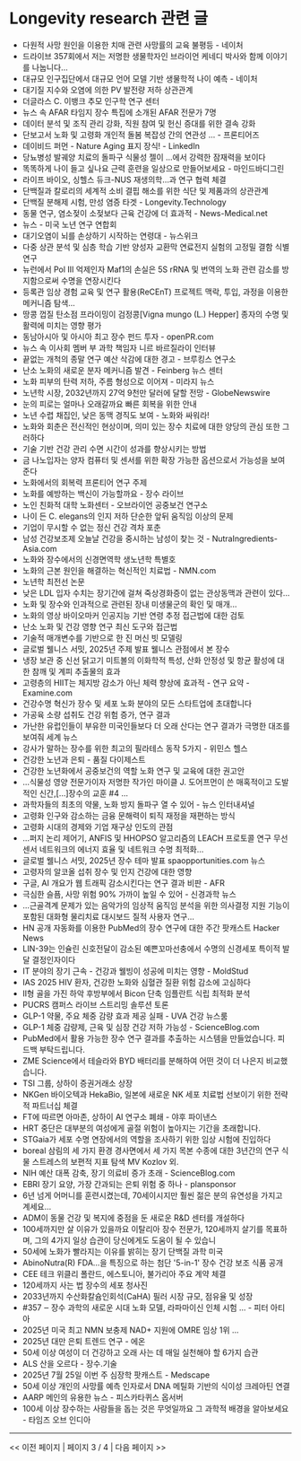 # Longevity research 관련 글

- 다원적 사망 원인을 이용한 치매 관련 사망률의 교육 불평등 - 네이처
- 드라이브 357회에서 저는 저명한 생물학자인 브라이언 케네디 박사와 함께 이야기를 나눕니다…
- 대규모 인구집단에서 대규모 언어 모델 기반 생물학적 나이 예측 - 네이처
- 대기질 지수와 오염에 의한 PV 발전량 저하 상관관계
- 더글라스 C. 이뱅크 추모  인구학 연구 센터
- 뉴스 속 AFAR 타임지 장수 특집에 소개된 AFAR 전문가 7명
- 데이터 분석 및 조직 관리 강화, 직원 참여 및 헌신 증대를 위한 결속 강화
- 단보고서 노화 및 고령화 개인적 돌봄 복잡성 간의 연관성 ... - 프론티어즈
- 데이비드 퍼먼 - Nature Aging 표지 장식! - LinkedIn
- 당뇨병성 발궤양 치료의 돌파구 식물성 젤이 ...에서 강력한 잠재력을 보이다
- 똑똑하게 나이 들고 싶나요 근력 훈련을 일상으로 만들어보세요 - 마인드바디그린
- 라이프 바이오, 싱헬스 듀크-NUS 재생의학…과 연구 협력 체결
- 단백질과 칼로리의 세계적 소비 결핍 해소를 위한 식단 및 제품과의 상관관계
- 단백질 분해제 시험, 만성 염증 타겟 - Longevity.Technology
- 동물 연구, 염소젖이 소젖보다 근육 건강에 더 효과적 - News-Medical.net
- 뉴스 - 미국 노년 연구 연합회
- 대기오염이 뇌를 손상하기 시작하는 연령대 - 뉴스위크
- 다중 상관 분석 및 심층 학습 기반 양성자 교환막 연료전지 실험의 고정밀 결함 식별 연구
- 뉴런에서 Pol III 억제인자 Maf1의 손실은 5S rRNA 및 번역의 노화 관련 감소를 방지함으로써 수명을 연장시킨다
- 등록관 임상 경험 교육 및 연구 활용(ReCEnT) 프로젝트 맥락, 투입, 과정을 이용한 메커니즘 탐색…
- 땅콩 껍질 탄소점 프라이밍이 검정콩[Vigna mungo (L.) Hepper] 종자의 수명 및 활력에 미치는 영향 평가
- 동남아시아 및 아시아 최고 장수 펀드 투자 - openPR.com
- 뉴스 속 이사회 멤버 부 과학 책임자 니르 바르질라이 인터뷰
- 끝없는 개척의 종말 연구 예산 삭감에 대한 경고 - 브루킹스 연구소
- 난소 노화의 새로운 분자 메커니즘 발견 - Feinberg 뉴스 센터
- 노화 피부의 탄력 저하, 주름 형성으로 이어져 - 미라지 뉴스
- 노년학 시장, 2032년까지 27억 9천만 달러에 달할 전망 - GlobeNewswire
- 눈의 피로는 얼마나 오래갈까요 빠른 회복을 위한 안내
- 노년 수렵 채집인, 낮은 동맥 경직도 보여 - 노화와 싸워라!
- 노화와 회춘은 전신적인 현상이며, 의미 있는 장수 치료에 대한 양당의 관심 또한 그러하다
- 기술 기반 건강 관리 수면 시간이 성과를 향상시키는 방법
- 금 나노입자는 양자 컴퓨터 및 센서를 위한 확장 가능한 옵션으로서 가능성을 보여준다
- 노화에서의 회복력  프론티어 연구 주제
- 노화를 예방하는 백신이 가능할까요 - 장수 라이브
- 노인 친화적 대학  노화센터 - 오브라이언 공중보건 연구소
- 나이 든 C. elegans의 인지 저하 단순한 앞뒤 움직임 이상의 문제
- 기업이 무시할 수 없는 정신 건강 격차  포춘
- 남성 건강보조제 오늘날 건강을 중시하는 남성이 찾는 것 - NutraIngredients-Asia.com
- 노화와 장수에서의 신경면역학 생노년학 특별호
- 노화의 근본 원인을 해결하는 혁신적인 치료법 - NMN.com
- 노년학 최전선  논문
- 낮은 LDL 입자 수치는 장기간에 걸쳐 죽상경화증이 없는 관상동맥과 관련이 있다…
- 노화 및 장수와 인과적으로 관련된 장내 미생물군의 확인 및 매개...
- 노화의 영상 바이오마커 인공지능 기반 연령 추정 접근법에 대한 검토
- 난소 노화 및 건강 영향 연구 최신 도구와 접근법
- 기술적 매개변수를 기반으로 한 진 머신 빗 모델링
- 글로벌 웰니스 서밋, 2025년 주제 발표 웰니스 관점에서 본 장수
- 냉장 보관 중 신선 닭고기 미트볼의 이화학적 특성, 산화 안정성 및 항균 활성에 대한 참깨 및 계피 추출물의 효과
- 고령층의 HIIT는 체지방 감소가 아닌 체력 향상에 효과적 - 연구 요약 - Examine.com
- 건강수명 혁신가 장수 및 세포 노화 분야의 모든 스타트업에 초대합니다
- 가공육 소량 섭취도 건강 위험 증가, 연구 결과
- 가난한 유럽인들이 부유한 미국인들보다 더 오래 산다는 연구 결과가 극명한 대조를 보여줘  세계 뉴스
- 강사가 말하는 장수를 위한 최고의 필라테스 동작 5가지 - 위민스 헬스
- 건강한 노년과 은퇴 - 품질 다이제스트
- 건강한 노년화에서 공중보건의 역할 노화 연구 및 교육에 대한 권고안
- …식물성 영양 전문가이자 저명한 작가인 마이클 J. 도어프먼이 쓴 매혹적이고 도발적인 신간,[…]장수의 교훈 #4 …
- 과학자들의 최초의 약물, 노화 방지 돌파구 열 수 있어 - 뉴스 인터내셔널
- 고령화 인구와 감소하는 금융 문해력이 퇴직 재정을 재편하는 방식
- 고령화 시대의 경제와 기업 재구상 인도의 관점
- …퍼지 논리 제어기, ANFIS 및 HHOPSO 알고리즘의 LEACH 프로토콜 연구 무선 센서 네트워크의 에너지 효율 및 네트워크 수명 최적화…
- 글로벌 웰니스 서밋, 2025년 장수 테마 발표  spaopportunities.com 뉴스
- 고령자의 알코올 섭취 장수 및 인지 건강에 대한 영향
- 구글, AI 개요가 웹 트래픽 감소시킨다는 연구 결과 비판 - AFR
- 극심한 슬픔, 사망 위험 90% 가까이 높일 수 있어 - 신경과학 뉴스
- …근골격계 문제가 있는 음악가의 임상적 움직임 분석을 위한 의사결정 지원 기능이 포함된 대화형 물리치료 대시보드 질적 사용자 연구…
- HN 공개 자동화를 이용한 PubMed의 장수 연구에 대한 주간 팟캐스트  Hacker News
- LIN-39는 인슐린 신호전달이 감소된 예쁜꼬마선충에서 수명의 신경세포 특이적 발달 결정인자이다
- IT 분야의 장기 근속 - 건강과 웰빙이 성공에 미치는 영향 - MoldStud
- IAS 2025 HIV 환자, 건강한 노화와 심혈관 질환 위험 감소에 고심하다
- II형 골을 가진 하악 후방부에서 Bicon 단축 임플란트 식립 최적화 분석
- PUCRS 캠퍼스 라이브 스트리밍  솔루션 토론
- GLP-1 약물, 주요 체중 감량 효과 제공 실패 - UVA 건강 뉴스룸
- GLP-1 체중 감량제, 근육 및 심장 건강 저하 가능성 - ScienceBlog.com
- PubMed에서 활용 가능한 장수 연구 결과를 추출하는 시스템을 만들었습니다. 피드백 부탁드립니다.
- ZME Science에서 테슬라와 BYD 배터리를 분해하여 어떤 것이 더 나은지 비교했습니다.
- TSI 그룹, 상하이 증권거래소 상장
- NKGen 바이오텍과 HekaBio, 일본에 새로운 NK 세포 치료법 선보이기 위한 전략적 파트너십 체결
- FT에 따르면 아마존, 상하이 AI 연구소 폐쇄 - 야후 파이낸스
- HRT 중단은 대부분의 여성에게 골절 위험이 높아지는 기간을 초래합니다.
- STGaia가 세포 수명 연장에서의 역할을 조사하기 위한 임상 시험에 진입하다
- boreal 삼림의 세 가지 환경 경사면에서 세 가지 목본 수종에 대한 3년간의 연구 식물 스트레스의 보편적 지표 탐색 MV Kozlov 외.
- NIH 예산 대폭 감축, 장기 의료비 증가 초래 - ScienceBlog.com
- EBRI 장기 요양, 가장 간과되는 은퇴 위험 중 하나 - plansponsor
- 6년 넘게 어머니를 훈련시켰는데, 70세이시지만 훨씬 젊은 분의 유연성을 가지고 계세요…
- ADM이 동물 건강 및 복지에 중점을 둔 새로운 R&D 센터를 개설하다
- 100세까지만 살 이유가 있을까요 이탈리아 장수 전문가, 120세까지 살기를 목표하며, 그의 4가지 일상 습관이 당신에게도 도움이 될 수 있습니
- 50세에 노화가 빨라지는 이유를 밝히는 장기 단백질  과학 미국
- AbinoNutra(R) FDA…을 특징으로 하는 첨단 '5-in-1' 장수 건강 보조 식품 공개
- CEE 테크 위클리 폴란드, 에스토니아, 불가리아 주요 계약 체결
- 120세까지 사는 법 장수의 세포 청사진
- 2033년까지 수산화칼슘인회석(CaHA) 필러 시장 규모, 점유율 및 성장
- #357 ‒ 장수 과학의 새로운 시대 노화 모델, 라파마이신 인체 시험 ... - 피터 아티아
- 2025년 미국 최고 NMN 보충제 NAD+ 지원에 OMRE 임상 1위 ...
- 2025년 대만 은퇴 트렌드 연구 - 에온
- 50세 이상 여성이 더 건강하고 오래 사는 데 매일 실천해야 할 6가지 습관
- ALS 산을 오르다 - 장수.기술
- 2025년 7월 25일 이번 주 심장학 팟캐스트 - Medscape
- 50세 이상 개인의 사망률 예측 인자로서 DNA 메틸화 기반의 식이성 크레아틴 연결
- AARP 메인의 유용한 뉴스 - 피스카타퀴스 옵서버
- 100세 이상 장수하는 사람들을 돕는 것은 무엇일까요 그 과학적 배경을 알아보세요  - 타임즈 오브 인디아

---
<< 이전 페이지  |  페이지 3 / 4  |  다음 페이지 >>